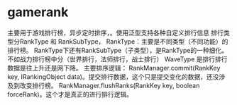 # gamerank
主要用于游戏排行榜，异步定时排序，。使用泛型支持各种自定义排行信息
排行类型分RankType 和 RankSubType，
  RankType：主要是不同类型（不同功能）的排行榜。
   RankType下还有RankSubType（子类型），是RankType的一种细化。不如战力排行榜中分（世界排行，法师排行，战士排行）
 WaveType 是排行排行数据是往上升还是网下降。
 主要排序逻辑：
  RankManager.commit(RankKey key, IRankingObject data)。提交排行数据，这个只是提交变化的数据，还没涉及到改变排行榜。
  RankManager.flushRanks(RankKey key, boolean forceRank)。这个才是真正的进行排行逻辑。
